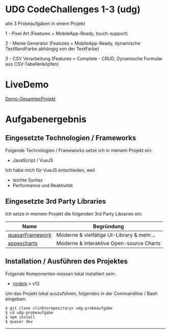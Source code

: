 # UDG CodeChallenges 1-3 (udg)

alle 3 Probeaufgaben in einem Projekt

1 - Pixel Art (Features = MobileApp-Ready, touch-support)

2 - Meme Generator (Features = MobileApp-Ready, dynamische TextRandFarbe abhängig von der TextFarbe)

3 - CSV Verarbeitung (Features = Complete - CRUD, Dynamische Formular aus CSV-Tabellenköpfen)

# LiveDemo
[Demo-GesamtesProjekt](https://bake09.github.io/demo-udg-challenges)


# Aufgabenergebnis

## Eingesetzte Technologien / Frameworks

Folgende Technologien / Frameworks setze ich in meinem Projekt ein:

- JavaScript / VueJS

Ich habe mich für VueJS entschieden, weil

- leichte Syntax
- Performance und Reaktivität

## Eingesetzte 3rd Party Libraries

Ich setze in meinem Projekt die folgenden 3rd Party Libraries ein:

Name | Begründung
--- | ---
[quasarFramework](https://quasar.dev/) | Moderne & vielfätige UI-Library & mehr...
[appexcharts](https://apexcharts.com/) | Moderne & Interaktive Open-source Charts

## Installation / Ausführen des Projektes

Folgende Komponenten müssen lokal installiert sein:

- [nodejs](https://nodejs.org/en/) > v12

Um das Projekt lokal auszuführen, folgendes in der Commandline / Bash eingeben:

```console
$ git clone <linktorepository> udg-probeaufgabe
$ cd udg-probeaufgabe
$ npm install
$ quasar dev
```
---
